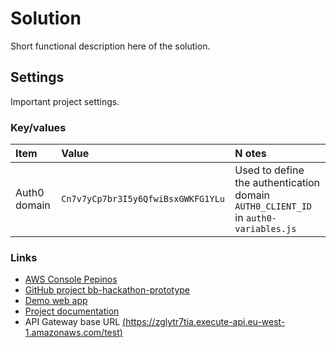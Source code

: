 # Solution
Short functional description here of the solution.

## Settings
Important project settings.

### Key/values
Item			| Value  		| N	 otes
:---			| :---		 	| :---		
Auth0 domain	| `Cn7v7yCp7br3I5y6QfwiBsxGWKFG1YLu ` | Used to define the authentication domain `AUTH0_CLIENT_ID` in `auth0-variables.js`

### Links
* [AWS Console Pepinos](https://pepinos.signin.aws.amazon.com/console)
* [GitHub project bb-hackathon-prototype](https://github.com/kod88vn/bb-hackathon)
* [Demo web app](http://tabs-over-spaces.s3-website-eu-west-1.amazonaws.com/)
* [Project documentation](http://tabs-over-spaces.s3-website-eu-west-1.amazonaws.com/docs)
* API Gateway base URL [(https://zglytr7tia.execute-api.eu-west-1.amazonaws.com/test)](https://zglytr7tia.execute-api.eu-west-1.amazonaws.com/test)





